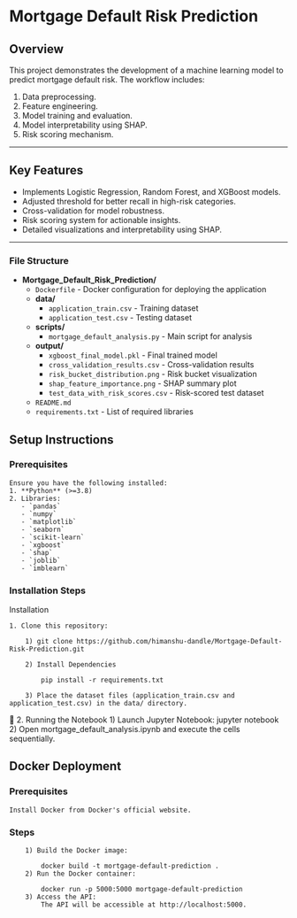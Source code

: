 # **Mortgage Default Risk Prediction**

## **Overview**
This project demonstrates the development of a machine learning model to predict mortgage default risk. The workflow includes:
1. Data preprocessing.
2. Feature engineering.
3. Model training and evaluation.
4. Model interpretability using SHAP.
5. Risk scoring mechanism.

---

## **Key Features**
- Implements Logistic Regression, Random Forest, and XGBoost models.
- Adjusted threshold for better recall in high-risk categories.
- Cross-validation for model robustness.
- Risk scoring system for actionable insights.
- Detailed visualizations and interpretability using SHAP.

---

### File Structure

- **Mortgage_Default_Risk_Prediction/**
  - `Dockerfile` - Docker configuration for deploying the application
  - **data/**
    - `application_train.csv` - Training dataset
    - `application_test.csv` - Testing dataset
  - **scripts/**
    - `mortgage_default_analysis.py` - Main script for analysis
  - **output/**
    - `xgboost_final_model.pkl` - Final trained model
    - `cross_validation_results.csv` - Cross-validation results
    - `risk_bucket_distribution.png` - Risk bucket visualization
    - `shap_feature_importance.png` - SHAP summary plot
    - `test_data_with_risk_scores.csv` - Risk-scored test dataset
  - `README.md`
  - `requirements.txt` - List of required libraries



## **Setup Instructions**

### **Prerequisites**
	Ensure you have the following installed:
	1. **Python** (>=3.8)
	2. Libraries:
	   - `pandas`
	   - `numpy`
	   - `matplotlib`
	   - `seaborn`
	   - `scikit-learn`
	   - `xgboost`
	   - `shap`
	   - `joblib`
	   - `imblearn`


### **Installation Steps**

Installation

	1. Clone this repository:

		1) git clone https://github.com/himanshu-dandle/Mortgage-Default-Risk-Prediction.git
	
		2) Install Dependencies

			pip install -r requirements.txt
			
		3) Place the dataset files (application_train.csv and application_test.csv) in the data/ directory.
	
	2. Running the Notebook
		1) Launch Jupyter Notebook:
				jupyter notebook
		2) Open mortgage_default_analysis.ipynb and execute the cells sequentially.
		
## Docker Deployment

### Prerequisites
	
	Install Docker from Docker's official website.
	
### Steps
		1) Build the Docker image:

			docker build -t mortgage-default-prediction .
		2) Run the Docker container:

			docker run -p 5000:5000 mortgage-default-prediction
		3) Access the API:
			The API will be accessible at http://localhost:5000.


